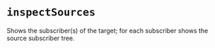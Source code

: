 # `inspectSources`

Shows the subscriber(s) of the target; for each subscriber shows the source subscriber tree.
